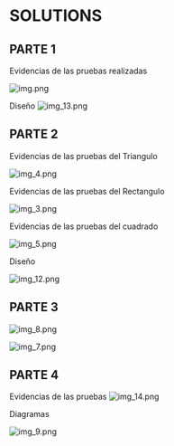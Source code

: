 
# SOLUTIONS

## PARTE 1

Evidencias de las pruebas realizadas 

![img.png](img.png)

Diseño
![img_13.png](img_13.png)

## PARTE 2

Evidencias de las pruebas del Triangulo

![img_4.png](img_4.png)

Evidencias de las pruebas del Rectangulo

![img_3.png](img_3.png)

Evidencias de las pruebas del cuadrado

![img_5.png](img_5.png)

Diseño

![img_12.png](img_12.png)

## PARTE 3

![img_8.png](img_8.png)

![img_7.png](img_7.png)

## PARTE 4 
Evidencias de las pruebas 
![img_14.png](img_14.png)

Diagramas

![img_9.png](img_9.png)
